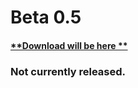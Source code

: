 # Beta 0.5
#### [**Download will be here **](https://curseforge.com/minecraft/modpacks/is-this-even-create-anymore)
### Not currently released.